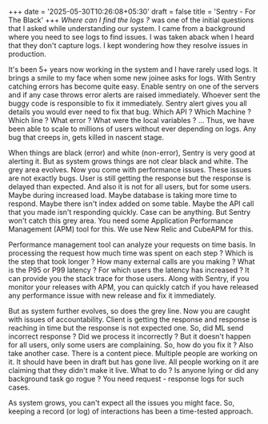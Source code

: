 +++
date = '2025-05-30T10:26:08+05:30'
draft = false
title = 'Sentry - For The Black'
+++
*Where can I find the logs ?* was one of the initial questions that I asked while understanding our system. I came from a background where you need to see logs to find issues. I was taken aback when I heard that they don't capture logs. I kept wondering how they resolve issues in production. 

It's been 5+ years now working in the system and I have rarely used logs. It brings a smile to my face when some new joinee asks for logs. With Sentry catching errors has become quite easy. Enable sentry on one of the servers and if any case throws error alerts are raised immediately. Whoever sent the buggy code is responsible to fix it immediately. Sentry alert gives you all details you would ever need to fix that bug. Which API ? Which Machine ? Which line ? What error ? What were the local variables ? ... Thus, we have been able to scale to millions of users without ever depending on logs. Any bug that creeps in, gets killed in nascent stage. 

When things are black (error) and white (non-error), Sentry is very good at alerting it. But as system grows things are not clear black and white. The grey area evolves. Now you come with performance issues. These issues are not exactly bugs. User is still getting the response but the response is delayed than expected. And also it is not for all users, but for some users. Maybe during increased load. Maybe database is taking more time to respond. Maybe there isn't index added on some table. Maybe the API call that you made isn't responding quickly. Case can be anything. But Sentry won't catch this grey area. You need some Application Performance Management (APM) tool for this. We use New Relic and CubeAPM for this. 

Performance management tool can analyze your requests on time basis. In processing the request how much time was spent on each step ? Which is the step that took longer ? How many external calls are you making ? What is the P95 or P99 latency ? For which users the latency has increased ? It can provide you the stack trace for those users. Along with Sentry, if you monitor your releases with APM, you can quickly catch if you have released any performance issue with new release and fix it immediately. 

But as system further evolves, so does the grey line. Now you are caught with issues of accountability. Client is getting the response and response is reaching in time but the response is not expected one. So, did ML send incorrect response ? Did we process it incorrectly ? But it doesn't happen for all users, only some users are complaining. So, how do you fix it ? Also take another case. There is a content piece. Multiple people are working on it. It should have been in draft but has gone live. All people working on it are claiming that they didn't make it live. What to do ? Is anyone lying or did any background task go rogue ? You need request - response logs for such cases. 

As system grows, you can't expect all the issues you might face. So, keeping a record (or log) of interactions has been a time-tested approach. 